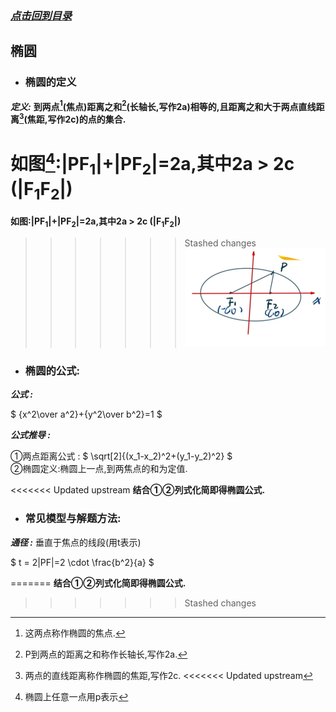 ### [*点击回到目录*](./目录.md) 
## 椭圆
- ### 椭圆的定义
    
***定义:***    **到两点[^1]\(焦点)距离之和[^2]\(长轴长,写作2a)相等的,且距离之和大于两点直线距离[^3]\(焦距,写作2c)的点的集合.** 

[^1]:这两点称作椭圆的焦点.
[^2]:P到两点的距离之和称作长轴长,写作2a.
[^3]:两点的直线距离称作椭圆的焦距,写作2c.
<<<<<<< Updated upstream
[^4]:椭圆上任意一点用p表示

**如图[^4]:|PF<sub>1</sub>|+|PF<sub>2</sub>|=2a,其中2a > 2c (|F<sub>1</sub>F<sub>2</sub>|)**    
=======

**如图:|PF<sub>1</sub>|+|PF<sub>2</sub>|=2a,其中2a > 2c (|F<sub>1</sub>F<sub>2</sub>|)**    
>>>>>>> Stashed changes
![如果你看到此提示,说明图片未加载成功,请检查网络/下载查看本项目.](../imgs/tuoyuan001.png)    

     
- ### 椭圆的公式: 

***公式 :***

$
{x^2\over a^2}+{y^2\over b^2}=1
$

***公式推导 :***    

①两点距离公式 : 
$
\sqrt[2]{(x_1-x_2)^2+(y_1-y_2)^2}
$    
②椭圆定义:椭圆上一点,到两焦点的和为定值.     

<<<<<<< Updated upstream
**结合①②列式化简即得椭圆公式.**

- ### 常见模型与解题方法:

***通径 :***
垂直于焦点的线段(用t表示)

$
t = 2|PF|=2 \cdot \frac{b^2}{a}
$


=======
**结合①②列式化简即得椭圆公式.**
>>>>>>> Stashed changes
